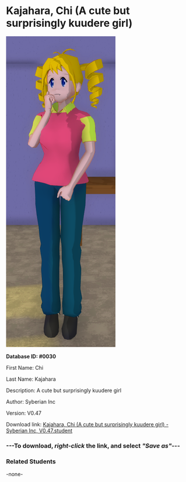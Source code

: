 # Kajahara, Chi (A cute but surprisingly kuudere girl)

<img src="Files/Kajahara, Chi (A cute but surprisingly kuudere girl).png" title="Kajahara, Chi (A cute but surprisingly kuudere girl) - Syberian Inc, V0.47">

**Database ID: #0030**

First Name: Chi

Last Name: Kajahara

Description: A cute but surprisingly kuudere girl

Author: Syberian Inc

Version: V0.47

Download link: <a href="https://raw.githubusercontent.com/Arbiter1223/Daigaku-Gurashi-Custom-Students/master/Students/Files/Kajahara%2C%20Chi%20(A%20cute%20but%20surprisingly%20kuudere%20girl)%20-%20Syberian%20Inc%2C%20V0.47.student">Kajahara, Chi (A cute but surprisingly kuudere girl) - Syberian Inc, V0.47.student</a>

### ---**To download, _right-click_ the link, and select _"Save as"_**---

### Related Students

-none-
